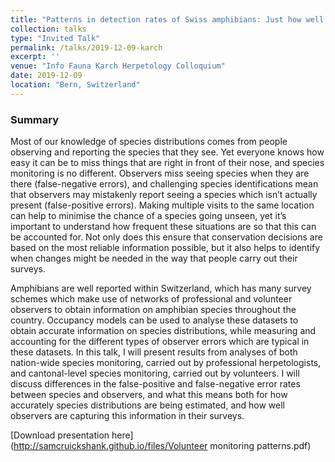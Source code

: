 ```yaml
---
title: "Patterns in detection rates of Swiss amphibians: Just how well can we believe our eyes… and what does this mean for amphibian species monitoring?"
collection: talks
type: "Invited Talk"
permalink: /talks/2019-12-09-karch
excerpt: ''
venue: "Info Fauna Karch Herpetology Colloquium"
date: 2019-12-09 
location: "Bern, Switzerland"
---
```


### Summary

Most of our knowledge of species distributions comes from people observing and reporting the species that they see. Yet everyone knows how easy it can be to miss things that are right in front of their nose, and species monitoring is no different. Observers miss seeing species when they are there (false-negative errors), and challenging species identifications mean that observers may mistakenly report seeing a species which isn’t actually present (false-positive errors). Making multiple visits to the same location can help to minimise the chance of a species going unseen, yet it’s important to understand how frequent these situations are so that this can be accounted for. Not only does this ensure that conservation decisions are based on the most reliable information possible, but it also helps to identify when changes might be needed in the way that people carry out their surveys.

Amphibians are well reported within Switzerland, which has many survey schemes which make use of networks of professional and volunteer observers to obtain information on amphibian species throughout the country. Occupancy models can be used to analyse these datasets to obtain accurate information on species distributions, while measuring and accounting for the different types of observer errors which are typical in these datasets. In this talk, I will present results from analyses of both nation-wide species monitoring, carried out by professional herpetologists, and cantonal-level species monitoring, carried out by volunteers. I will discuss differences in the false-positive and false-negative error rates between species and observers, and what this means both for how accurately species distributions are being estimated, and how well observers are capturing this information in their surveys.


[Download presentation here](http://samcruickshank.github.io/files/Volunteer monitoring patterns.pdf)